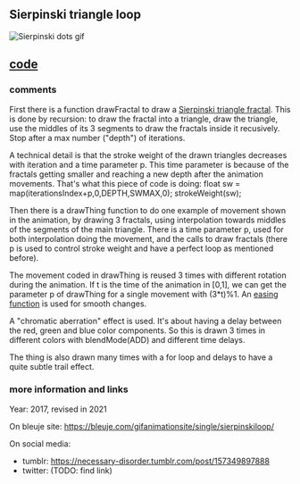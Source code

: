 ## Sierpinski triangle loop

![Sierpinski dots gif](https://bleuje.com/gifset/other/sierpinskiloop.gif)

## [code](https://github.com/Bleuje/processing-animations-code/blob/main/code/sierpinskiloop/sierpinskiloop.pde)

### comments

First there is a function drawFractal to draw a [Sierpinski triangle fractal](https://en.wikipedia.org/wiki/Sierpi%C5%84ski_triangle). This is done by recursion: to draw the fractal into a triangle, draw the triangle, use the middles of its 3 segments to draw the fractals inside it recusively. Stop after a max number ("depth") of iterations.

A technical detail is that the stroke weight of the drawn triangles decreases with iteration and a time parameter p. This time parameter is because of the fractals getting smaller and reaching a new depth after the animation movements. That's what this piece of code is doing: float sw = map(iterationsIndex+p,0,DEPTH,SWMAX,0); strokeWeight(sw); 

Then there is a drawThing function to do one example of movement shown in the animation, by drawing 3 fractals, using interpolation towards middles of the segments of the main triangle. There is a time parameter p, used for both interpolation doing the movement, and the calls to draw fractals (there p is used to control stroke weight and have a perfect loop as mentioned before).

The movement coded in drawThing is reused 3 times with different rotation during the animation. If t is the time of the animation in [0,1], we can get the parameter p of drawThing for a single movement with (3*t)%1. An [easing function](https://patakk.tumblr.com/post/88602945835/heres-a-simple-function-you-can-use-for-easing) is used for smooth changes.

A "chromatic aberration" effect is used. It's about having a delay between the red, green and blue color components. So this is drawn 3 times in different colors with blendMode(ADD) and different time delays.

The thing is also drawn many times with a for loop and delays to have a quite subtle trail effect.

### more information and links

Year: 2017, revised in 2021

On bleuje site: https://bleuje.com/gifanimationsite/single/sierpinskiloop/

On social media:
 - tumblr: https://necessary-disorder.tumblr.com/post/157349897888
 - twitter: (TODO: find link)
